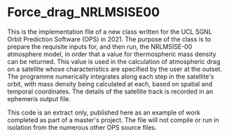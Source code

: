 # Force_drag_NRLMSISE00

This is the implementation file of a new class written for the UCL SGNL Orbit Prediction Software (OPS) in 2021. The purpose of the class is to prepare the requisite inputs for, and then run, the NRLMSISE-00 atmosphere model, in order that a value for thermospheric mass density can be returned. This value is used in the calculation of atmospheric drag on a satellite whose characteristics are specified by the user at the outset. The programme numerically integrates along each step in the satellite's orbit, with mass density being calculated at each, based on spatial and temporal coordinates. The details of the satellite track is recorded in an ephemeris output file.

This code is an extract only, published here as an example of work completed as part of a master's project. The file will not compile or run in isolation from the numerous other OPS source files. 
